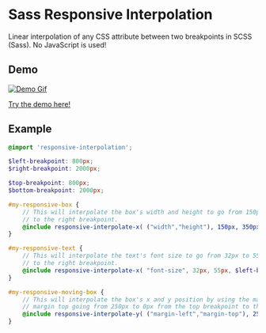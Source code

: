 # Sass Responsive Interpolation
Linear interpolation of any CSS attribute between two breakpoints in SCSS (Sass). No JavaScript is used!

## Demo
[![Demo Gif](https://github.com/joehinkle11/Sass-Responsive-Interpolation/raw/master/demo.gif)](https://www.joehinkle.io/responsiveinterpolationdemo)

[Try the demo here!](https://www.joehinkle.io/responsiveinterpolationdemo)

## Example

```scss
@import 'responsive-interpolation';

$left-breakpoint: 800px;
$right-breakpoint: 2000px;

$top-breakpoint: 800px;
$bottom-breakpoint: 2000px;

#my-responsive-box {
    // This will interpolate the box's width and height to go from 150px to 350px from the left breakpoint
    // to the right breakpoint.
    @include responsive-interpolate-x( ("width","height"), 150px, 350px, $left-breakpoint, $right-breakpoint );
}

#my-responsive-text {
    // This will interpolate the text's font size to go from 32px to 55px from the left breakpoint
    // to the right breakpoint.
    @include responsive-interpolate-x( "font-size", 32px, 55px, $left-breakpoint, $right-breakpoint );
}

#my-responsive-moving-box {
    // This will interpolate the box's x and y position by using the margin left and
    // margin top going from 250px to 0px from the top breakpoint to the bottom breakpoint.
    @include responsive-interpolate-y( ("margin-left","margin-top"), 250px, 0px, $top-breakpoint, $bottom-breakpoint );
}
```
